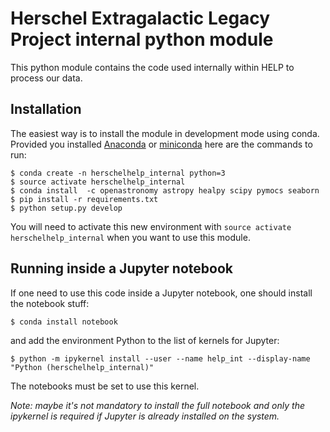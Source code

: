 Herschel Extragalactic Legacy Project internal python module
============================================================

This python module contains the code used internally within HELP to process our
data.

Installation
------------

The easiest way is to install the module in development mode using conda.
Provided you installed [Anaconda](https://www.continuum.io/) or
[miniconda](http://conda.pydata.org/miniconda.html) here are the commands to
run:

```Shell
$ conda create -n herschelhelp_internal python=3
$ source activate herschelhelp_internal
$ conda install  -c openastronomy astropy healpy scipy pymocs seaborn
$ pip install -r requirements.txt
$ python setup.py develop
```

You will need to activate this new environment with `source activate
herschelhelp_internal` when you want to use this module.

Running inside a Jupyter notebook
---------------------------------

If one need to use this code inside a Jupyter notebook, one should install the
notebook stuff:

```Shell
$ conda install notebook
```

and add the environment Python to the list of kernels for Jupyter:

```Shell
$ python -m ipykernel install --user --name help_int --display-name "Python (herschelhelp_internal)"
```

The notebooks must be set to use this kernel.

*Note: maybe it's not mandatory to install the full notebook and only the
ipykernel is required if Jupyter is already installed on the system.*
